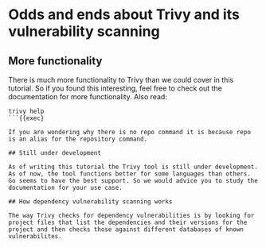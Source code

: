 # Odds and ends about Trivy and its vulnerability scanning

## More functionality

There is much more functionality to Trivy than we could cover in this tutorial. So if you found this interesting, feel free to check out the documentation for more functionality. Also read:

```
trivy help
```{{exec}

If you are wondering why there is no repo command it is because repo is an alias for the repository command.

## Still under development

As of writing this tutorial the Trivy tool is still under development. As of now, the tool functions better for some languages than others. Go seems to have the best support. So we would advice you to study the documentation for your use case.

## How dependency vulnerability scanning works

The way Trivy checks for dependency vulnerabilities is by looking for project files that list the dependencies and their versions for the project and then checks those against different databases of known vulnerabilites.
